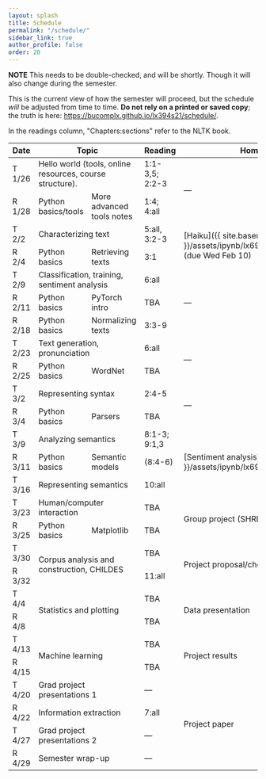 ```yaml
---
layout: splash
title: Schedule
permalink: "/schedule/"
sidebar_link: true
author_profile: false
order: 20
---
```


**NOTE** This needs to be double-checked, and will be shortly.
Though it will also change during the semester.

This is the current view of how the semester will proceed, but the schedule *will* be adjusted from time to time.
**Do not rely on a printed or saved copy**; the truth is here:
<https://bucomplx.github.io/lx394s21/schedule/>.

In the readings column, "Chapters:sections" refer to the NLTK book.

<table>
    <colgroup>
        <col width="10%" />
        <col width="20%" />
        <col width="20%" />
        <col width="30%" />
        <col width="20%" />
    </colgroup>
    <thead>
        <tr class="header">
            <th>Date</th>
            <th colspan="2">Topic</th>
            <th>Reading</th>
            <th>Homework</th>
        </tr>
    </thead>
    <tbody>
        <tr>
            <td markdown="span" class="tuesday">
                T 1/26
            </td>
            <td colspan="2" rowspan="1" markdown="span">
                Hello world (tools, online resources, course structure).
            </td>
            <td markdown="span">
                1:1-3,5; 2:2-3
            </td>
            <td rowspan="2" markdown="span">
                &mdash;
            </td>
        </tr>
        <tr>
            <td markdown="span" class="thursday">
                R 1/28
            </td>
            <td colspan="1" rowspan="1" markdown="span">
               Python basics/tools
            </td>
            <td colspan="1" rowspan="1" markdown="span">
               More advanced tools notes
            </td>
            <td markdown="span">
                1:4; 4:all
            </td>
        </tr>
        <tr>
            <td markdown="span" class="tuesday">
                T 2/2
            </td>
            <td colspan="2" rowspan="1" markdown="span">
                Characterizing text
            </td>
            <td markdown="span">
                5:all, 3:2-3
            </td>
            <td rowspan="2" markdown="span">
                [Haiku]({{ site.baseurl }}/assets/ipynb/lx694s21_hw1.ipynb.zip)
                (due Wed Feb 10)
            </td>
        </tr>
        <tr>
            <td markdown="span" class="thursday">
                R 2/4
            </td>
            <td colspan="1" rowspan="1" markdown="span">
               Python basics
            </td>
            <td colspan="1" rowspan="1" markdown="span">
               Retrieving texts
            </td>
            <td markdown="span">
                3:1
            </td>
        </tr>
        <tr>
            <td markdown="span" class="tuesday">
                T 2/9
            </td>
            <td colspan="2" rowspan="1" markdown="span">
               Classification, training, sentiment analysis
            </td>
            <td markdown="span">
                6:all
            </td>
            <td rowspan="3" markdown="span">
                &mdash;
            </td>
        </tr>
        <tr>
            <td markdown="span" class="thursday">
                R 2/11
            </td>
            <td colspan="1" rowspan="1" markdown="span">
               Python basics
            </td>
            <td colspan="1" rowspan="1" markdown="span">
               PyTorch intro
            </td>
            <td markdown="span">
                TBA
            </td>
        </tr>
        <tr>
            <td markdown="span" class="thursday">
                R 2/18
            </td>
            <td colspan="1" rowspan="1" markdown="span">
               Python basics
            </td>
            <td colspan="1" rowspan="1" markdown="span">
               Normalizing texts
            </td>
            <td markdown="span">
                3:3-9
            </td>
        </tr>
        <tr>
            <td markdown="span" class="tuesday">
                T 2/23
            </td>
            <td colspan="2" rowspan="1" markdown="span">
               Text generation, pronunciation
            </td>
            <td markdown="span">
                6:all
            </td>
            <td rowspan="2" markdown="span">
                &mdash;
            </td>
        </tr>
        <tr>
            <td markdown="span" class="thursday">
                R 2/25
            </td>
            <td colspan="1" rowspan="1" markdown="span">
               Python basics
            </td>
            <td colspan="1" rowspan="1" markdown="span">
               WordNet
            </td>
            <td markdown="span">
                TBA
            </td>
        </tr>
        <tr>
            <td markdown="span" class="tuesday">
                T 3/2
            </td>
            <td colspan="2" rowspan="1" markdown="span">
               Representing syntax
            </td>
            <td markdown="span">
                2:4-5
            </td>
            <td rowspan="2" markdown="span">
               &mdash;
            </td>
        </tr>
        <tr>
            <td markdown="span" class="thursday">
                R 3/4
            </td>
            <td colspan="1" rowspan="1" markdown="span">
               Python basics
            </td>
            <td colspan="1" rowspan="1" markdown="span">
               Parsers
            </td>
            <td markdown="span">
                TBA
            </td>
        </tr>
        <tr>
            <td markdown="span" class="tuesday">
                T 3/9
            </td>
            <td colspan="2" rowspan="1" markdown="span">
               Analyzing semantics
            </td>
            <td markdown="span">
                8:1-3; 9:1,3
            </td>
            <td rowspan="3" markdown="span">
               [Sentiment analysis]({{ site.baseurl }}/assets/ipynb/lx694s21_hw2.ipynb.zip)
            </td>
        </tr>
        <tr>
            <td markdown="span" class="thursday">
                R 3/11
            </td>
            <td colspan="1" rowspan="1" markdown="span">
               Python basics
            </td>
            <td colspan="1" rowspan="1" markdown="span">
               Semantic models
            </td>
            <td markdown="span">
                (8:4-6)
            </td>
        </tr>
        <tr>
            <td markdown="span" class="tuesday">
                T 3/16
            </td>
            <td colspan="2" rowspan="1" markdown="span">
               Representing semantics
            </td>
            <td markdown="span">
                10:all
            </td>
        </tr>
        <tr>
            <td markdown="span" class="tuesday">
                T 3/23
            </td>
            <td colspan="2" rowspan="1" markdown="span">
               Human/computer interaction
            </td>
            <td markdown="span">
                TBA
            </td>
            <td rowspan="2" markdown="span">
                Group project (SHRDLU)
            </td>
        </tr>
        <tr>
            <td markdown="span" class="thursday">
                R 3/25
            </td>
            <td colspan="1" rowspan="1" markdown="span">
               Python basics
            </td>
            <td colspan="1" rowspan="1" markdown="span">
               Matplotlib
            </td>
            <td markdown="span">
                TBA
            </td>
        </tr>
        <tr>
            <td markdown="span" class="tuesday">
                T 3/30
            </td>
            <td colspan="2" rowspan="2" markdown="span">
               Corpus analysis and construction, CHILDES
            </td>
            <td markdown="span">
                TBA
            </td>
            <td rowspan="2" markdown="span">
                Project proposal/choice
            </td>
        </tr>
        <tr>
            <td markdown="span" class="thursday">
                R 3/32
            </td>
            <td markdown="span">
                11:all
            </td>
        </tr>
        <tr>
            <td markdown="span" class="tuesday">
                T 4/4
            </td>
            <td colspan="2" rowspan="2" markdown="span">
               Statistics and plotting
            </td>
            <td markdown="span">
                TBA
            </td>
            <td rowspan="2" markdown="span">
                Data presentation
            </td>
        </tr>
        <tr>
            <td markdown="span" class="thursday">
                R 4/8
            </td>
            <td markdown="span">
                TBA
            </td>
        </tr>
        <tr>
            <td markdown="span" class="tuesday">
                T 4/13
            </td>
            <td colspan="2" rowspan="2" markdown="span">
               Machine learning
            </td>
            <td markdown="span">
                TBA
            </td>
            <td rowspan="2" markdown="span">
                Project results
            </td>
        </tr>
        <tr>
            <td markdown="span" class="thursday">
                R 4/15
            </td>
            <td markdown="span">
                TBA
            </td>
        </tr>
        <tr>
            <td markdown="span" class="tuesday">
                T 4/20
            </td>
            <td colspan="2" rowspan="1" markdown="span">
               Grad project presentations 1
            </td>
            <td markdown="span">
                &mdash;
            </td>
            <td rowspan="4" markdown="span">
               Project paper
            </td>
        </tr>
        <tr>
            <td markdown="span" class="thursday">
                R 4/22
            </td>
            <td colspan="2" rowspan="1" markdown="span">
               Information extraction
            </td>
            <td markdown="span">
                7:all
            </td>
        </tr>
        <tr>
            <td markdown="span" class="tuesday">
                T 4/27
            </td>
            <td colspan="2" rowspan="1" markdown="span">
               Grad project presentations 2
            </td>
            <td markdown="span">
                &mdash;
            </td>
        </tr>
        <tr>
            <td markdown="span" class="thursday">
                R 4/29
            </td>
            <td colspan="2" rowspan="1" markdown="span">
               Semester wrap-up
            </td>
            <td markdown="span">
                &mdash;
            </td>
        </tr>
    </tbody>
</table>

